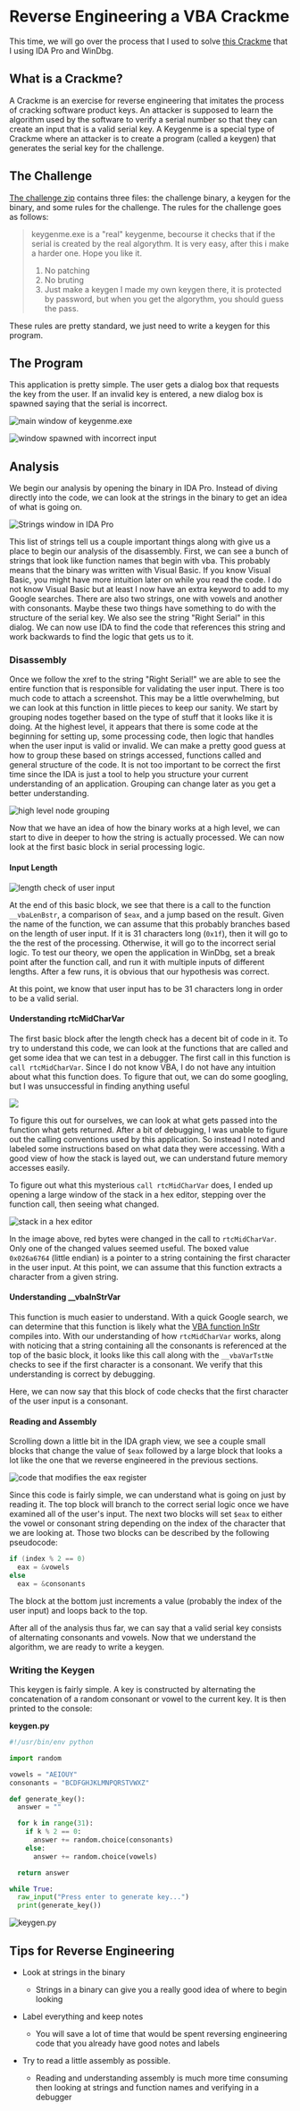 # Reverse Engineering a VBA Crackme

This time, we will go over the process that I used to solve [this Crackme](keygenme.exe) that I using IDA Pro and WinDbg.

## What is a Crackme?

A Crackme is an exercise for reverse engineering that imitates the process of cracking software product keys. An attacker is supposed to learn the algorithm used by the software to verify a serial number so that they can create an input that is a valid serial key. A Keygenme is a special type of Crackme where an attacker is to create a program (called a keygen) that generates the serial key for the challenge.

## The Challenge

[The challenge zip](Keygen_me.zip) contains three files: the challenge binary, a keygen for the binary, and some rules for the challenge. The rules for the challenge goes as follows:

> keygenme.exe is a "real" keygenme, becourse it checks that if the serial is created by the real algorythm. It is very easy, after this i make a harder one. Hope you like it.
> 1. No patching
> 2. No bruting
> 3. Just make a keygen
> I made my own keygen there, it is protected by password, but when you get the algorythm, you should guess the pass.

These rules are pretty standard, we just need to write a keygen for this program.

## The Program

This application is pretty simple. The user gets a dialog box that requests the key from the user. If an invalid key is entered, a new dialog box is spawned saying that the serial is incorrect.

![main window of keygenme.exe](res/keygenme_running.png)

![window spawned with incorrect input](res/keygenme_fail.png)

## Analysis

We begin our analysis by opening the binary in IDA Pro. Instead of diving directly into the code, we can look at the strings in the binary to get an idea of what is going on.

![Strings window in IDA Pro](res/IDA_strings.png)

This list of strings tell us a couple important things along with give us a place to begin our analysis of the disassembly. First, we can see a bunch of strings that look like function names that begin with vba. This probably means that the binary was written with Visual Basic. If you know Visual Basic, you might have more intuition later on while you read the code. I do not know Visual Basic but at least I now have an extra keyword to add to my Google searches. There are also two strings, one with vowels and another with consonants. Maybe these two things have something to do with the structure of the serial key. We also see the string "Right Serial" in this dialog. We can now use IDA to find the code that references this string and work backwards to find the logic that gets us to it. 

### Disassembly

Once we follow the xref to the string "Right Serial!" we are able to see the entire function that is responsible for validating the user input. There is too much code to attach a screenshot. This may be a little overwhelming, but we can look at this function in little pieces to keep our sanity. We start by grouping nodes together based on the type of stuff that it looks like it is doing. At the highest level, it appears that there is some code at the beginning for setting up, some processing code, then logic that handles when the user input is valid or invalid. We can make a pretty good guess at how to group these based on strings accessed, functions called and general structure of the code. It is not too important to be correct the first time since the IDA is just a tool to help you structure your current understanding of an application. Grouping can change later as you get a better understanding.

![high level node grouping](res/highest_level_grouping.png)

Now that we have an idea of how the binary works at a high level, we can start to dive in deeper to how the string is actually processed. We can now look at the first basic block in serial processing logic. 

#### Input Length

![length check of user input](res/length_check.png)

At the end of this basic block, we see that there is a call to the function `__vbaLenBstr`, a comparison of `$eax`, and a jump based on the result. Given the name of the function, we can assume that this probably branches based on the length of user input. If it is 31 characters long (`0x1f`), then it will go to the the rest of the processing. Otherwise, it will go to the incorrect serial logic. To test our theory, we open the application in WinDbg, set a break point after the function call, and run it with multiple inputs of different lengths. After a few runs, it is obvious that our hypothesis was correct.

At this point, we know that user input has to be 31 characters long in order to be a valid serial.

#### Understanding rtcMidCharVar

The first basic block after the length check has a decent bit of code in it. To try to understand this code, we can look at the functions that are called and get some idea that we can test in a debugger. The first call in this function is `call rtcMidCharVar`. Since I do not know VBA, I do not have any intuition about what this function does. To figure that out, we can do some googling, but I was unsuccessful in finding anything useful

![](res/consonant_check.png)

To figure this out for ourselves, we can look at what gets passed into the function what gets returned. After a bit of debugging, I was unable to figure out the calling conventions used by this application. So instead I noted and labeled some instructions based on what data they were accessing. With a good view of how the stack is layed out, we can understand future memory accesses easily.

To figure out what this mysterious `call rtcMidCharVar` does, I ended up opening a large window of the stack in a hex editor, stepping over the function call, then seeing what changed.

![stack in a hex editor](res/stack_after_colorized.png)

In the image above, red bytes were changed in the call to `rtcMidCharVar`. Only one of the changed values seemed useful. The boxed value `0x026a6764` (little endian) is a pointer to a string containing the first character in the user input. At this point, we can assume that this function extracts a character from a given string.

#### Understanding \_\_vbaInStrVar

This function is much easier to understand. With a quick Google search, we can determine that this function is likely what the [VBA function InStr](http://www.excelfunctions.net/vba-instr-function.html) compiles into. With our understanding of how `rtcMidCharVar` works, along with noticing that a string containing all the consonants is referenced at the top of the basic block, it looks like this call along with the `__vbaVarTstNe` checks to see if the first character is a consonant. We verify that this understanding is correct by debugging.

Here, we can now say that this block of code checks that the first character of the user input is a consonant.

#### Reading and Assembly

Scrolling down a little bit in the IDA graph view, we see a couple small blocks that change the value of `$eax` followed by a large block that looks a lot like the one that we reverse engineered in the previous sections. 

![code that modifies the eax register](res/rest_of_code.png)

Since this code is fairly simple, we can understand what is going on just by reading it. The top block will branch to the correct serial logic once we have examined all of the user's input. The next two blocks will set `$eax` to either the vowel or consonant string depending on the index of the character that we are looking at. Those two blocks can be described by the following pseudocode:

```C
if (index % 2 == 0)
  eax = &vowels
else
  eax = &consonants
```

The block at the bottom just increments a value (probably the index of the user input) and loops back to the top.

After all of the analysis thus far, we can say that a valid serial key consists of alternating consonants and vowels. Now that we understand the algorithm, we are ready to write a keygen.


### Writing the Keygen

This keygen is fairly simple. A key is constructed by alternating the concatenation of a random consonant or vowel to the current key. It is then printed to the console:

<strong>keygen.py</strong>
```python
#!/usr/bin/env python

import random

vowels = "AEIOUY"
consonants = "BCDFGHJKLMNPQRSTVWXZ"

def generate_key():
  answer = ""

  for k in range(31):
    if k % 2 == 0:
      answer += random.choice(consonants)
    else:
      answer += random.choice(vowels)

  return answer

while True:
  raw_input("Press enter to generate key...")
  print(generate_key())


```

![keygen.py](res/keygen.png)

## Tips for Reverse Engineering

* Look at strings in the binary
  * Strings in a binary can give you a really good idea of where to begin looking

* Label everything and keep notes
  * You will save a lot of time that would be spent reversing engineering code that you already have good notes and labels

* Try to read a little assembly as possible. 
  * Reading and understanding assembly is much more time consuming then looking at strings and function names and verifying in a debugger

